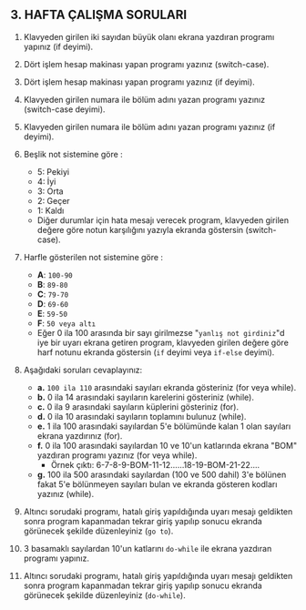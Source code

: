 ## 3. HAFTA ÇALIŞMA SORULARI

1. Klavyeden girilen iki sayıdan büyük olanı ekrana yazdıran programı yapınız (if deyimi).

2. Dört işlem hesap makinası yapan programı yazınız (switch-case).

3. Dört işlem hesap makinası yapan programı yazınız (if deyimi).

4. Klavyeden girilen numara ile bölüm adını yazan programı yazınız (switch-case deyimi).

5. Klavyeden girilen numara ile bölüm adını yazan programı yazınız (if deyimi).

6. Beşlik not sistemine göre :
    - 5: Pekiyi
    - 4: İyi
    - 3: Orta
    - 2: Geçer
    - 1: Kaldı
    - Diğer durumlar için hata mesajı verecek program, klavyeden girilen değere göre notun karşılığını yazıyla ekranda göstersin (switch-case).

7. Harfle gösterilen not sistemine göre :
    - **A**: `100-90` 
    - **B**: `89-80`
    - **C**: `79-70`
    - **D**: `69-60`
    - **E**: `59-50`
    - **F**: `50 veya altı`
    - Eğer 0 ila 100 arasında bir sayı girilmezse "`yanlış not girdiniz`"d iye bir uyarı ekrana getiren program, klavyeden girilen değere göre harf notunu ekranda göstersin (`if` deyimi veya `if-else` deyimi).

8. Aşağıdaki soruları cevaplayınız:
    - **a.** `100 ila 110` arasındaki sayıları ekranda gösteriniz (for veya while).
    - **b.** 0 ila 14 arasındaki sayıların karelerini gösteriniz (while).
    - **c.** 0 ila 9 arasındaki sayıların küplerini gösteriniz (for).
    - **d.** 0 ila 10 arasındaki sayıların toplamını bulunuz (while).
    - **e.** 1 ila 100 arasındaki sayılardan 5'e bölümünde kalan 1 olan sayıları ekrana yazdırınız (for).
    - **f.** 0 ila 100 arasındaki sayılardan 10 ve 10'un katlarında ekrana "BOM" yazdıran programı yazınız (for veya while).
        - Örnek çıktı: 6-7-8-9-BOM-11-12……18-19-BOM-21-22….
    - **g.** 100 ila 500 arasındaki sayılardan (100 ve 500 dahil) 3'e bölünen fakat 5'e bölünmeyen sayıları bulan ve ekranda gösteren kodları yazınız (while).

9. Altıncı sorudaki programı, hatalı giriş yapıldığında uyarı mesajı geldikten sonra program kapanmadan tekrar giriş yapılıp sonucu ekranda görünecek şekilde düzenleyiniz (`go to`).

10. 3 basamaklı sayılardan 10'un katlarını `do-while` ile ekrana yazdıran programı yapınız.

11. Altıncı sorudaki programı, hatalı giriş yapıldığında uyarı mesajı geldikten sonra program kapanmadan tekrar giriş yapılıp sonucu ekranda görünecek şekilde düzenleyiniz (`do-while`).
